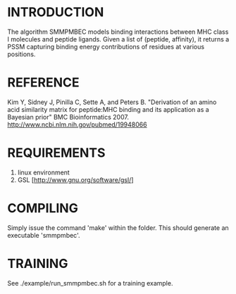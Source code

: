 

INTRODUCTION
============
The algorithm SMMPMBEC models binding interactions between MHC class I molecules and peptide ligands.
Given a list of (peptide, affinity), it returns a PSSM capturing binding energy contributions of residues at various positions.


REFERENCE
=========
Kim Y, Sidney J, Pinilla C, Sette A, and Peters B. "Derivation of an amino acid similarity matrix for peptide:MHC binding and its application as a Bayesian prior" BMC Bioinformatics 2007.
http://www.ncbi.nlm.nih.gov/pubmed/19948066


REQUIREMENTS
============
1) linux environment
2) GSL [http://www.gnu.org/software/gsl/]

COMPILING
=========
Simply issue the command 'make' within the folder.
This should generate an executable 'smmpmbec'.


TRAINING
========
See ./example/run_smmpmbec.sh for a training example.
